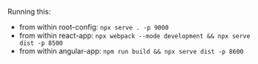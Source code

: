 Running this:

- from within root-config: `npx serve . -p 9000`
- from within react-app: `npx webpack --mode development && npx serve dist -p 8500`
- from within angular-app: `npm run build && npx serve dist -p 8600`
